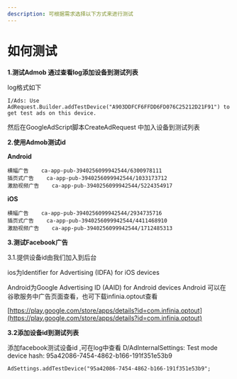 ```yaml
---
description: 可根据需求选择以下方式来进行测试
---
```


# 如何测试

**1.测试Admob 通过查看log添加设备到测试列表**

log格式如下

```text
I/Ads: Use AdRequest.Builder.addTestDevice("A903DDFCF6FFDD6FD076C25212D21F91") to get test ads on this device.
```

然后在GoogleAdScript脚本CreateAdRequest 中加入设备到测试列表

**2.使用Admob测试id**

**Android**

```text
横幅广告    ca-app-pub-3940256099942544/6300978111
插页式广告    ca-app-pub-3940256099942544/1033173712
激励视频广告    ca-app-pub-3940256099942544/5224354917
```

**iOS**

```text
横幅广告    ca-app-pub-3940256099942544/2934735716
插页式广告    ca-app-pub-3940256099942544/4411468910
激励视频广告    ca-app-pub-3940256099942544/1712485313
```

**3.测试Facebook广告**

3.1.提供设备id由我们加入到后台

ios为Identifier for Advertising \(IDFA\) for iOS devices

Android为Google Advertising ID \(AAID\) for Android devices Android 可以在谷歌服务中广告页面查看，也可下载infinia.optout查看

[https://play.google.com/store/apps/details?id=com.infinia.optout](https://play.google.com/store/apps/details?id=com.infinia.optout)

**3.2添加设备id到测试列表**

添加facebook测试设备id ,可在log中查看 D/AdInternalSettings: Test mode device hash: 95a42086-7454-4862-b166-191f351e53b9

```text
AdSettings.addTestDevice("95a42086-7454-4862-b166-191f351e53b9";
```

